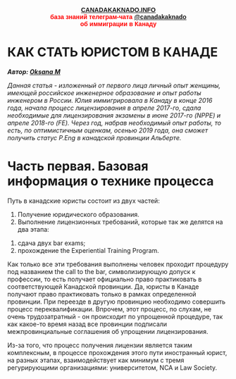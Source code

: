 
<p style="color:red; font-family:arial; font-weight:800; text-align:center; font-size:1em; "><a href="https://canadakaknado.info">CANADAKAKNADO.INFO</a><br>база знаний телеграм-чата <a href="https://t.me/canadakaknado">@canadakaknado</a><br>об иммиграции в Канаду</p>

# __КАК СТАТЬ ЮРИСТОМ В КАНАДЕ__

__*Автор: [Oksana M](https://t.me/@Oxana_M)*__

_Данная статья - изложенный от первого лица личный опыт женщины, имеющей российское инженерное образование и опыт работы инженером в России. Юлия иммигрировала в Канаду в конце 2016 года, начала процесс лицензирования в апреле 2017-го, сдала необходимые для лицензирования экзамены в июне 2017-го (NPPE) и апреле 2018-го (FE). Через год, набрав необходимый опыт работы, то есть, по оптимистичным оценкам, осенью 2019 года, она сможет получить статус P.Eng в канадской провинции Альберте._


# __Часть первая. Базовая информация о технике процесса__

Путь в канадские юристы состоит из двух частей: 

1. Получение юридического образования.
2. Выполнение лицензионных требований, которые так же делятся на два этапа: 
  1) сдача двух bar exams;
  2) прохождение the Experiential Training Program.
  
Как только все эти требования выполнены человек проходит процедуру под названием the call to the bar, символизирующую допуск к профессии, то есть получает официально право практиковать в соответствующей Канадской провинции. Да, юристы в Канаде получают право практиковать только в рамках определенной провинции. При переезде в другую провинцию необходимо совершить процесс переквалификации. Впрочем, этот процесс, по слухам, не очень трудозатратный - он происходит по упрощенной процедуре, так как какое-то время назад все провинции подписали межпровинциальные соглашения об упрощении лицензирования. 

Из-за того, что процесс получения лицензии является таким комплексным, в процессе прохождения этого пути иностранный юрист, на разных этапах, взаимодействует как минимум с тремя регурирующими организациями: университетом, NCA и Law Society.
